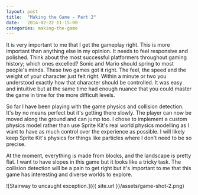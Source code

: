 ```yaml
---
layout: post
title:  "Making the Game - Part 2"
date:   2014-02-22 11:15:00
categories: making-the-game
---
```


It is very important to me that I get the gameplay right. This is more important than anything else in my opinion. It needs to feel responsive and polished. Think about the most successful platformers throughout gaming history; which ones excelled? Sonic and Mario should spring to most people's minds. These two games got it right. The feel, the speed and the weight of your character just felt right. Within a minute or two you understood exactly how that character should be controlled. It was easy and intuitive but at the same time had enough nuance that you could master the game in time for the more difficult levels.

So far I have been playing with the game physics and collision detection. It's by no means perfect but it's getting there slowly. The player can now be moved along the ground and can jump too. I chose to implement a custom physics model rather than use Sprite Kit's real world physics modelling as I want to have as much control over the experience as possible. I will likely keep Sprite Kit's physics for things like particles where I don't need to be so precise.

At the moment, everything is made from blocks, and the landscape is pretty flat. I want to have slopes in this game but it looks like a tricky task. The collision detection will be a pain to get right but it's important to me that this game has interesting and diverse worlds to explore.

![Stairway to uncaught exception.]({{ site.url }}/assets/game-shot-2.png)
